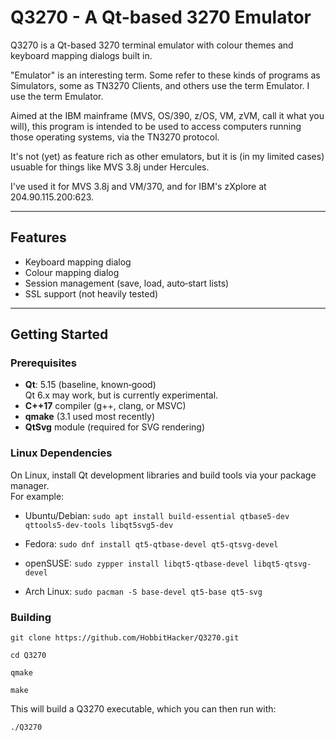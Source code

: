 # Q3270 - A Qt-based 3270 Emulator

Q3270 is a Qt-based 3270 terminal emulator with colour themes and keyboard mapping dialogs built in. 

"Emulator" is an interesting term. Some refer to these kinds of programs as Simulators, some as
TN3270 Clients, and others use the term Emulator. I use the term Emulator.

Aimed at the IBM mainframe (MVS, OS/390, z/OS, VM, zVM, call it what you will), this
program is intended to be used to access computers running those operating systems, 
via the TN3270 protocol.

It's not (yet) as feature rich as other emulators, but it is (in my limited cases) usuable for
things like MVS 3.8j under Hercules. 

I've used it for MVS 3.8j and VM/370, and for IBM's zXplore at 204.90.115.200:623.

---

## Features
- Keyboard mapping dialog
- Colour mapping dialog
- Session management (save, load, auto‑start lists)
- SSL support (not heavily tested)

---

## Getting Started

### Prerequisites
- **Qt**: 5.15 (baseline, known‑good)  
  Qt 6.x may work, but is currently experimental.  
- **C++17** compiler (g++, clang, or MSVC)  
- **qmake** (3.1 used most recently)
- **QtSvg** module (required for SVG rendering)

### Linux Dependencies

On Linux, install Qt development libraries and build tools via your package manager.  
For example:

- Ubuntu/Debian:
  `sudo apt install build-essential qtbase5-dev qttools5-dev-tools libqt5svg5-dev`

- Fedora:
  `sudo dnf install qt5-qtbase-devel qt5-qtsvg-devel`

- openSUSE:
  `sudo zypper install libqt5-qtbase-devel libqt5-qtsvg-devel`

- Arch Linux:
  `sudo pacman -S base-devel qt5-base qt5-svg`

### Building
`git clone https://github.com/HobbitHacker/Q3270.git`

`cd Q3270`

`qmake`

`make`

This will build a Q3270 executable, which you can then run with:

`./Q3270`
